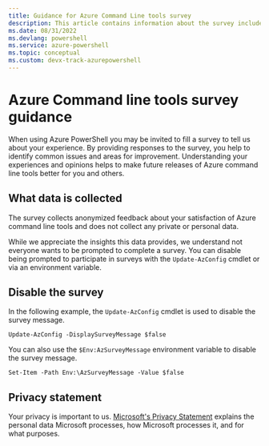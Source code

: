 ```yaml
---
title: Guidance for Azure Command Line tools survey
description: This article contains information about the survey included the Azure Command line tools.
ms.date: 08/31/2022
ms.devlang: powershell
ms.service: azure-powershell
ms.topic: conceptual
ms.custom: devx-track-azurepowershell
---
```


# Azure Command line tools survey guidance

When using Azure PowerShell you may be invited to fill a survey to tell us about your experience. By providing responses to the survey, you help to identify common issues and areas for improvement. Understanding your experiences and opinions helps to make future releases of
Azure command line tools better for you and others.

## What data is collected

The survey collects anonymized feedback about your satisfaction of Azure command line
tools and does not collect any private or personal data.

While we appreciate the insights this data provides, we understand not everyone wants to be prompted
to complete a survey. You can disable being prompted to participate in surveys with the
`Update-AzConfig` cmdlet or via an environment variable.

## Disable the survey

In the following example, the `Update-AzConfig` cmdlet is used to disable the survey message.

```azurepowershell
Update-AzConfig -DisplaySurveyMessage $false
```

You can also use the `$Env:AzSurveyMessage` environment variable to disable the survey message.

```azurepowershell
Set-Item -Path Env:\AzSurveyMessage -Value $false
```

## Privacy statement

Your privacy is important to us.
[Microsoft's Privacy Statement](https://privacy.microsoft.com/privacystatement) explains the
personal data Microsoft processes, how Microsoft processes it, and for what purposes.

